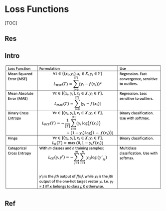 # Loss Functions

[TOC]



## Res


## Intro

![](../../../../../../../Assets/Pics/Screenshot%202023-05-14%20at%205.14.21%20PM.png)
## Ref

